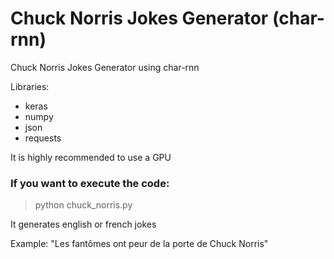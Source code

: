 # Chuck Norris Jokes Generator (char-rnn)
Chuck Norris Jokes Generator using char-rnn

Libraries:
- keras
- numpy
- json
- requests

It is highly recommended to use a GPU

### If you want to execute the code:

> python chuck_norris.py

It generates english or french jokes 

Example:
"Les fantômes ont peur de la porte de Chuck Norris"

